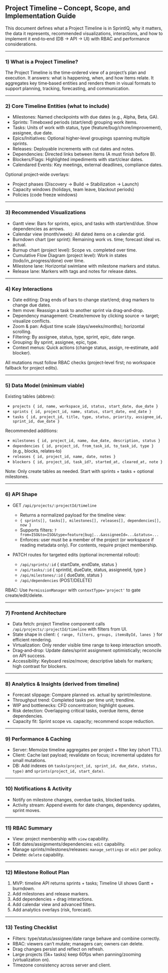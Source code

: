 ## Project Timeline – Concept, Scope, and Implementation Guide

This document defines what a Project Timeline is in SprintIQ, why it matters, the data it represents, recommended visualizations, interactions, and how to implement it end‑to‑end (DB → API → UI) with RBAC and performance considerations.

---

### 1) What is a Project Timeline?

The Project Timeline is the time‑ordered view of a project’s plan and execution. It answers: what is happening, when, and how items relate. It aggregates key time‑based entities and renders them in visual formats to support planning, tracking, forecasting, and communication.

---

### 2) Core Timeline Entities (what to include)

- Milestones: Named checkpoints with due dates (e.g., Alpha, Beta, GA).
- Sprints: Timeboxed periods (start/end) grouping work items.
- Tasks: Units of work with status, type (feature/bug/chore/improvement), assignee, due date.
- Epics/Initiatives: Optional higher‑level groupings spanning multiple sprints.
- Releases: Deployable increments with cut dates and notes.
- Dependencies: Directed links between items (A must finish before B).
- Blockers/Flags: Highlighted impediments with start/clear dates.
- Calendared Events: Key meetings, external deadlines, compliance dates.

Optional project‑wide overlays:
- Project phases (Discovery → Build → Stabilization → Launch)
- Capacity windows (holidays, team leave, blackout periods)
- Policies (code freeze windows)

---

### 3) Recommended Visualizations

- Gantt view: Bars for sprints, epics, and tasks with start/end/due. Show dependencies as arrows.
- Calendar view (month/week): All dated items on a calendar grid.
- Burndown chart (per sprint): Remaining work vs. time; forecast ideal vs. actual.
- Burnup chart (project level): Scope vs. completed over time.
- Cumulative Flow Diagram (project level): Work in states (todo/in_progress/done) over time.
- Milestone lane: Horizontal swimlane with milestone markers and status.
- Release lane: Markers with tags and notes for release dates.

---

### 4) Key Interactions

- Date editing: Drag ends of bars to change start/end; drag markers to change due dates.
- Item move: Reassign a task to another sprint via drag‑and‑drop.
- Dependency management: Create/remove by clicking source → target; visualize conflicts.
- Zoom & pan: Adjust time scale (days/weeks/months); horizontal scrolling.
- Filtering: By assignee, status, type, sprint, epic, date range.
- Grouping: By sprint, assignee, epic, type.
- Context menus: Quick actions (change status, assign, re‑estimate, add blocker).

All mutations must follow RBAC checks (project‑level first; no workspace fallback for project edits).

---

### 5) Data Model (minimum viable)

Existing tables (abbrev):
- `projects { id, name, workspace_id, status, start_date, due_date }`
- `sprints { id, project_id, name, status, start_date, end_date }`
- `tasks { id, project_id, title, type, status, priority, assignee_id, sprint_id, due_date }`

Recommended additions:
- `milestones { id, project_id, name, due_date, description, status }`
- `dependencies { id, project_id, from_task_id, to_task_id, type }` (e.g., blocks, relates‑to)
- `releases { id, project_id, name, date, notes }`
- `blockers { id, project_id, task_id?, started_at, cleared_at, note }`

Note: Only create tables as needed. Start with sprints + tasks + optional milestones.

---

### 6) API Shape

- GET `/api/projects/:projectId/timeline`
  - Returns a normalized payload for the timeline view:
  - `{ sprints[], tasks[], milestones[], releases[], dependencies[], now }`
  - Supports filters: `?from=ISO&to=ISO&type=feature|bug|...&assigneeId=...&status=...`
  - Enforces: user must be a member of the project (or workspace if reading metadata only). For contents, require project membership.

- PATCH routes for targeted edits (optional incremental rollout):
  - `/api/sprints/:id` { startDate, endDate, status }
  - `/api/tasks/:id` { sprintId, dueDate, status, assigneeId, type }
  - `/api/milestones/:id` { dueDate, status }
  - `/api/dependencies` (POST/DELETE)

RBAC: Use `PermissionManager` with `contextType='project'` to gate create/edit/delete.

---

### 7) Frontend Architecture

- Data fetch: project Timeline component calls `/api/projects/:projectId/timeline` with filters from UI.
- State shape in client: `{ range, filters, groups, itemsById, lanes }` for efficient rendering.
- Virtualization: Only render visible time range to keep interaction smooth.
- Drag‑and‑drop: Update dates/sprint assignment optimistically; reconcile on API success.
- Accessibility: Keyboard resize/move; descriptive labels for markers; high contrast for blockers.

---

### 8) Analytics & Insights (derived from timeline)

- Forecast slippage: Compare planned vs. actual by sprint/milestone.
- Throughput trend: Completed tasks per time unit; trendline.
- WIP and bottlenecks: CFD concentration; highlight queues.
- Risk detection: Overlapping critical tasks, overdue items, dense dependencies.
- Capacity fit: Sprint scope vs. capacity; recommend scope reduction.

---

### 9) Performance & Caching

- Server: Memoize timeline aggregates per project + filter key (short TTL).
- Client: Cache last payload; revalidate on focus; incremental updates for small mutations.
- DB: Add indexes on `tasks(project_id, sprint_id, due_date, status, type)` and `sprints(project_id, start_date)`.

---

### 10) Notifications & Activity

- Notify on milestone changes, overdue tasks, blocked tasks.
- Activity stream: Append events for date changes, dependency updates, sprint moves.

---

### 11) RBAC Summary

- View: project membership with `view` capability.
- Edit dates/assignments/dependencies: `edit` capability.
- Manage sprints/milestones/releases: `manage_settings` or `edit` per policy.
- Delete: `delete` capability.

---

### 12) Milestone Rollout Plan

1. MVP: timeline API returns sprints + tasks; Timeline UI shows Gantt + burndown.
2. Add milestones and release markers.
3. Add dependencies + drag interactions.
4. Add calendar view and advanced filters.
5. Add analytics overlays (risk, forecast).

---

### 13) Testing Checklist

- Filters: type/status/assignee/date range behave and combine correctly.
- RBAC: viewers can’t mutate; managers can; owners can delete.
- Drag changes persist and reflect on refresh.
- Large projects (5k+ tasks) keep 60fps when panning/zooming (virtualization on).
- Timezone consistency across server and client.


